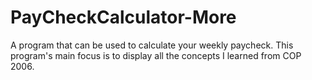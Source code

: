 # PayCheckCalculator-More
A program that can be used to calculate your weekly paycheck. This program's main focus is to display all the concepts I learned from COP 2006. 
